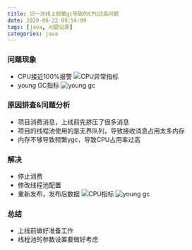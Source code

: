 ```yaml
---
title: 记一次线上频繁gc导致的CPU过高问题
date: 2020-06-22 09:54:09
tags: [java, 问题记录]
categories: java
---
```

### 问题现象
- CPU接近100%报警
![CPU异常指标](/images/cpu1.PNG)
- young GC指标
![young gc](/images/gc1.PNG)

### 原因排查&问题分析
- 项目消费消息，上线前先挤压了很多消息
- 项目的线程池使用的是无界队列，导致接收消息占用太多内存
- 内存不够导致频繁ygc，导致CPU占用率过高

### 解决
- 停止消费
- 修改线程池配置
- 重新发布，发布后数据
![CPU指标](/images/cpu2.PNG)
![young gc](/images/gc2.PNG)

### 总结
- 上线前做好准备工作
- 线程池的参数设置要做好考虑